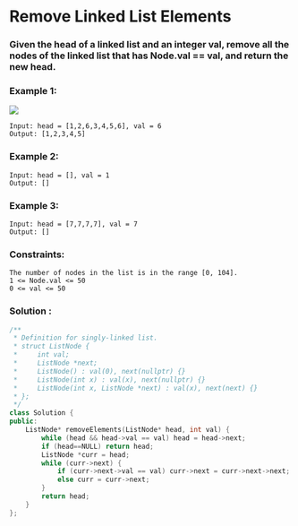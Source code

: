 # Remove Linked List Elements

### Given the head of a linked list and an integer val, remove all the nodes of the linked list that has Node.val == val, and return the new head.

### Example 1:
![](https://assets.leetcode.com/uploads/2021/03/06/removelinked-list.jpg)

    Input: head = [1,2,6,3,4,5,6], val = 6
    Output: [1,2,3,4,5]
### Example 2:

    Input: head = [], val = 1
    Output: []
### Example 3:

    Input: head = [7,7,7,7], val = 7
    Output: []
 

### Constraints:

    The number of nodes in the list is in the range [0, 104].
    1 <= Node.val <= 50
    0 <= val <= 50

###  Solution :

```cpp
/**
 * Definition for singly-linked list.
 * struct ListNode {
 *     int val;
 *     ListNode *next;
 *     ListNode() : val(0), next(nullptr) {}
 *     ListNode(int x) : val(x), next(nullptr) {}
 *     ListNode(int x, ListNode *next) : val(x), next(next) {}
 * };
 */
class Solution {
public:
    ListNode* removeElements(ListNode* head, int val) {
        while (head && head->val == val) head = head->next;
        if (head==NULL) return head;
        ListNode *curr = head;
        while (curr->next) {
            if (curr->next->val == val) curr->next = curr->next->next;
            else curr = curr->next;
        }
        return head;
    }
};
```